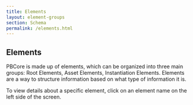 ```yaml
---
title: Elements
layout: element-groups
section: Schema
permalink: /elements.html
---
```


<h2 class="green title">Elements</h2>

PBCore is made up of elements, which can be organized into three main groups: Root Elements, Asset Elements, Instantiation Elements. Elements are a way to structure information based on what type of information it is.

To view details about a specific element, click on an element name on the left side of the screen.
